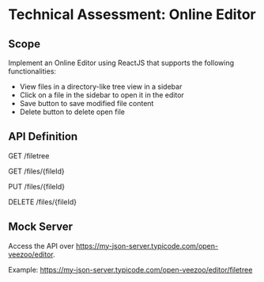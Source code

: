 # Technical Assessment: Online Editor

## Scope

Implement an Online Editor using ReactJS that supports the following functionalities:

- View files in a directory-like tree view in a sidebar
- Click on a file in the sidebar to open it in the editor
- Save button to save modified file content
- Delete button to delete open file

## API Definition

GET /filetree 

GET /files/{fileId}

PUT /files/{fileId}

DELETE /files/{fileId}

## Mock Server

Access the API over https://my-json-server.typicode.com/open-veezoo/editor.

Example: https://my-json-server.typicode.com/open-veezoo/editor/filetree
